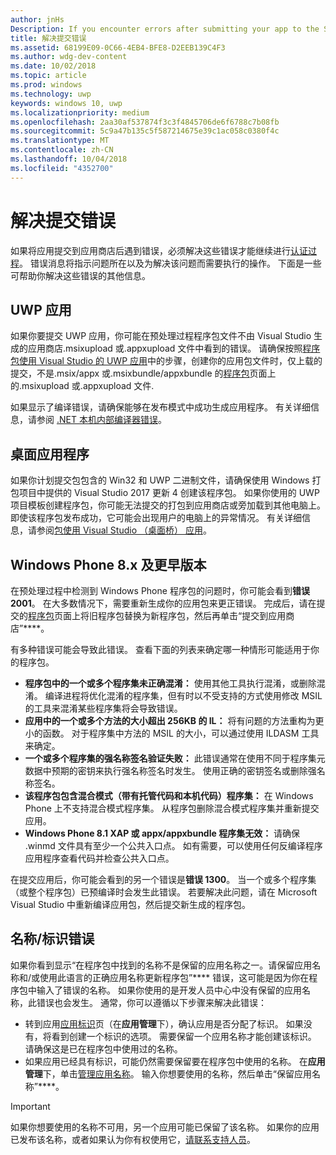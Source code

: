 ```yaml
---
author: jnHs
Description: If you encounter errors after submitting your app to the Store, you must resolve them in order to continue the certification process.
title: 解决提交错误
ms.assetid: 68199E09-0C66-4EB4-BFE8-D2EEB139C4F3
ms.author: wdg-dev-content
ms.date: 10/02/2018
ms.topic: article
ms.prod: windows
ms.technology: uwp
keywords: windows 10, uwp
ms.localizationpriority: medium
ms.openlocfilehash: 2aa30af537874f3c3f4845706de6f6788c7b08fb
ms.sourcegitcommit: 5c9a47b135c5f587214675e39c1ac058c0380f4c
ms.translationtype: MT
ms.contentlocale: zh-CN
ms.lasthandoff: 10/04/2018
ms.locfileid: "4352700"
---
```

# <a name="resolve-submission-errors"></a>解决提交错误

如果将应用提交到应用商店后遇到错误，必须解决这些错误才能继续进行[认证过程](the-app-certification-process.md)。 错误消息将指示问题所在以及为解决该问题而需要执行的操作。 下面是一些可帮助你解决这些错误的其他信息。

## <a name="uwp-apps"></a>UWP 应用

如果你要提交 UWP 应用，你可能在预处理过程程序包文件不由 Visual Studio 生成的应用商店.msixupload 或.appxupload 文件中看到的错误。 请确保按照[程序包使用 Visual Studio 的 UWP 应用](../packaging/packaging-uwp-apps.md)中的步骤，创建你的应用包文件时，仅上载的提交，不是.msix/appx 或.msixbundle/appxbundle 的[程序包](upload-app-packages.md)页面上的.msixupload 或.appxupload 文件.

如果显示了编译错误，请确保能够在发布模式中成功生成应用程序。 有关详细信息，请参阅 [.NET 本机内部编译器错误](http://go.microsoft.com/fwlink/p/?LinkID=613098)。

## <a name="desktop-application"></a>桌面应用程序

如果你计划提交包包含的 Win32 和 UWP 二进制文件，请确保使用 Windows 打包项目中提供的 Visual Studio 2017 更新 4 创建该程序包。 如果你使用的 UWP 项目模板创建程序包，你可能无法提交的打包到应用商店或旁加载到其他电脑上。 即使该程序包发布成功，它可能会出现用户的电脑上的异常情况。 有关详细信息，请参阅[包使用 Visual Studio （桌面桥） 应用]( https://docs.microsoft.com/windows/uwp/porting/desktop-to-uwp-packaging-dot-net)。

## <a name="windows-phone-8x-and-earlier"></a>Windows Phone 8.x 及更早版本

在预处理过程中检测到 Windows Phone 程序包的问题时，你可能会看到**错误 2001**。 在大多数情况下，需要重新生成你的应用包来更正错误。 完成后，请在提交的[程序包](upload-app-packages.md)页面上将旧程序包替换为新程序包，然后再单击“提交到应用商店”****。

有多种错误可能会导致此错误。 查看下面的列表来确定哪一种情形可能适用于你的程序包。

-   **程序包中的一个或多个程序集未正确混淆：** 使用其他工具执行混淆，或删除混淆。 编译进程将优化混淆的程序集，但有时以不受支持的方式使用修改 MSIL 的工具来混淆某些程序集将会导致错误。
-   **应用中的一个或多个方法的大小超出 256KB 的 IL：** 将有问题的方法重构为更小的函数。 对于程序集中方法的 MSIL 的大小，可以通过使用 ILDASM 工具来确定。
-   **一个或多个程序集的强名称签名验证失败：** 此错误通常在使用不同于程序集元数据中预期的密钥来执行强名称签名时发生。 使用正确的密钥签名或删除强名称签名。
-   **该程序包包含混合模式（带有托管代码和本机代码）程序集：** 在 Windows Phone 上不支持混合模式程序集。 从程序包删除混合模式程序集并重新提交应用。
-   **Windows Phone 8.1 XAP 或 appx/appxbundle 程序集无效：** 请确保 .winmd 文件具有至少一个公共入口点。 如有需要，可以使用任何反编译程序应用程序查看代码并检查公共入口点。

在提交应用后，你可能会看到的另一个错误是**错误 1300**。 当一个或多个程序集（或整个程序包）已预编译时会发生此错误。 若要解决此问题，请在 Microsoft Visual Studio 中重新编译应用包，然后提交新生成的程序包。

## <a name="nameidentity-errors"></a>名称/标识错误

如果你看到显示“在程序包中找到的名称不是保留的应用名称之一。请保留应用名称和/或使用此语言的正确应用名称更新程序包”**** 错误，这可能是因为你在程序包中输入了错误的名称。 如果你使用的是开发人员中心中没有保留的应用名称，此错误也会发生。 通常，你可以遵循以下步骤来解决此错误：

- 转到应用[应用标识](view-app-identity-details.md)页（在**应用管理**下），确认应用是否分配了标识。 如果没有，将看到创建一个标识的选项。 需要保留一个应用名称才能创建该标识。 请确保这是已在程序包中使用过的名称。
- 如果应用已经具有标识，可能仍然需要保留要在程序包中使用的名称。 在**应用管理**下，单击[管理应用名称](manage-app-names.md)。 输入你想要使用的名称，然后单击“保留应用名称”****。

> [!IMPORTANT]
>  如果你想要使用的名称不可用，另一个应用可能已保留了该名称。 如果你的应用已发布该名称，或者如果认为你有权使用它，[请联系支持人员](https://go.microsoft.com/fwlink/p/?LinkId=331509)。  

 

 




